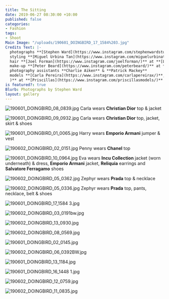 ```yaml
---
title: The Sitting
date: 2019-06-27 08:30:00 +10:00
published: false
categories:
- Fashion
tags:
- Shoot
Main Image: "/uploads/190601_DOINGBIRD_17_1584%203.jpg"
Credits Text: |-
  photographs **[Stephen Ward](https://www.instagram.com/stephenwardstudio/)**
  styling **[Miguel Urbina Tan](https://www.instagram.com/miguelurbinatan/)**
  hair **[Joel Forman](https://www.instagram.com/joelforman/)** at **[Lion Artist Management](https://www.instagram.com/lionartistmanagement/)** using **[Davines](https://www.instagram.com/davines_australia/)** & **[Alan White Anthology](https://www.instagram.com/alanwhiteanthology/)**
  make-up **[Peter Beard](https://www.instagram.com/peterbeard/)** at **[The Artist Group](https://www.instagram.com/theartistgroup/)**
  photography assistants **Charlie Aiken** & **Patrick Mackey**
  models **[Carla Pereira](https://www.instagram.com/carlapereirax/)**, **[Harry Eland](https://www.instagram.com/harryeland1/)**, **[Eva Varlamova](https://www.instagram.com/evavarlamova/)**, **Lauren Brown** & **Ella** at **[IMG](https://www.instagram.com/imgmodels/)**, **Penny Capp** & **Zephyr** at **[Kult](https://www.instagram.com/kultaustralia/)**, **[Saria White](https://www.instagram.com/squatchnsoda/
  )** at **[Priscillas](https://www.instagram.com/priscillasmodels/)** and **Wisdom** at **[Chic Management](https://www.instagram.com/chic_management/)**
is featured?: true
Blurb: Photographs by Stephen Ward
layout: gallery
---
```


![190601_DOINGBIRD_08_0839.jpg](/uploads/190601_DOINGBIRD_08_0839.jpg)
Carla wears **Christian Dior** top & jacket

![190601_DOINGBIRD_09_0932.jpg](/uploads/190601_DOINGBIRD_09_0932.jpg)
Carla wears **Christian Dior** top, jacket, skirt & shoes

![190601_DOINGBIRD_01_0065.jpg](/uploads/190601_DOINGBIRD_01_0065.jpg)
Harry wears **Emporio Armani** jumper & vest

![190602_DOINGBIRD_02_0151.jpg](/uploads/190602_DOINGBIRD_02_0151.jpg)
Penny wears **Chanel** top

![190601_DOINGBIRD_10_0964.jpg](/uploads/190601_DOINGBIRD_10_0964.jpg)
Eva wears **Incu Collection** jacket (worn underneath) & dress, **Emporio Armani** jacket, **Reliquia** earrings and **Salvatore Ferragamo** shoes

![190602_DOINGBIRD_05_0362.jpg](/uploads/190602_DOINGBIRD_05_0362.jpg)
Zephyr wears **Prada** top & necklace

![190602_DOINGBIRD_05_0336.jpg](/uploads/190602_DOINGBIRD_05_0336.jpg)
Zephyr wears **Prada** top, pants, necklace, belt & shoes

![190601_DOINGBIRD_17_1584 3.jpg](/uploads/190601_DOINGBIRD_17_1584%203.jpg)

![190602_DOINGBIRD_03_0191bw.jpg](/uploads/190602_DOINGBIRD_03_0191bw.jpg)

![190602_DOINGBIRD_13_0930.jpg](/uploads/190602_DOINGBIRD_13_0930.jpg)

![190602_DOINGBIRD_08_0569.jpg](/uploads/190602_DOINGBIRD_08_0569.jpg)

![190601_DOINGBIRD_02_0145.jpg](/uploads/190601_DOINGBIRD_02_0145.jpg)

![190602_DOINGBIRD_06_0392BW.jpg](/uploads/190602_DOINGBIRD_06_0392BW.jpg)

![190601_DOINGBIRD_13_1184.jpg](/uploads/190601_DOINGBIRD_13_1184.jpg)

![190601_DOINGBIRD_16_1448 1.jpg](/uploads/190601_DOINGBIRD_16_1448%201.jpg)

![190602_DOINGBIRD_12_0759.jpg](/uploads/190602_DOINGBIRD_12_0759.jpg)

![190602_DOINGBIRD_11_0835.jpg](/uploads/190602_DOINGBIRD_11_0835.jpg)
